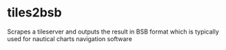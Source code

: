 # tiles2bsb
Scrapes a tileserver and outputs the result in BSB format which is typically used for nautical charts navigation software
